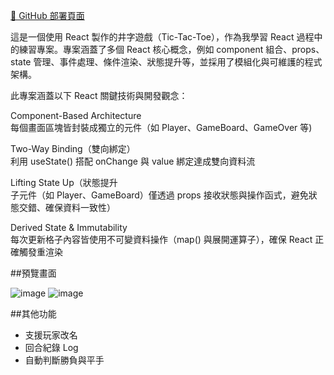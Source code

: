 [🔗 GitHub 部署頁面](https://bruce-159.github.io/react-tic-tac-toe-game/)

這是一個使用 React 製作的井字遊戲（Tic-Tac-Toe），作為我學習 React 過程中的練習專案。專案涵蓋了多個 React 核心概念，例如 component 組合、props、state 管理、事件處理、條件渲染、狀態提升等，並採用了模組化與可維護的程式架構。

此專案涵蓋以下 React 關鍵技術與開發觀念：

Component-Based Architecture  
每個畫面區塊皆封裝成獨立的元件（如 Player、GameBoard、GameOver 等)    

Two-Way Binding（雙向綁定）  
利用 useState() 搭配 onChange 與 value 綁定達成雙向資料流    

Lifting State Up（狀態提升  
子元件（如 Player、GameBoard）僅透過 props 接收狀態與操作函式，避免狀態交錯、確保資料一致性）    

Derived State & Immutability  
每次更新格子內容皆使用不可變資料操作（map() 與展開運算子），確保 React 正確觸發重渲染    


##預覽畫面

![image](https://github.com/user-attachments/assets/a0b0daf4-caab-47ac-a9f2-6414280aae0a)
![image](https://github.com/user-attachments/assets/4220bfd0-bc96-4e83-b2f1-15dc9039d0c0)


##其他功能

- 支援玩家改名
- 回合紀錄 Log
- 自動判斷勝負與平手


